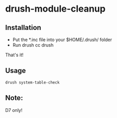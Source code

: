 # drush-module-cleanup

## Installation

* Put the *.inc file into your $HOME/.drush/ folder
* Run drush cc drush

That's it!

## Usage

```
drush system-table-check
```

## Note:
D7 only!
